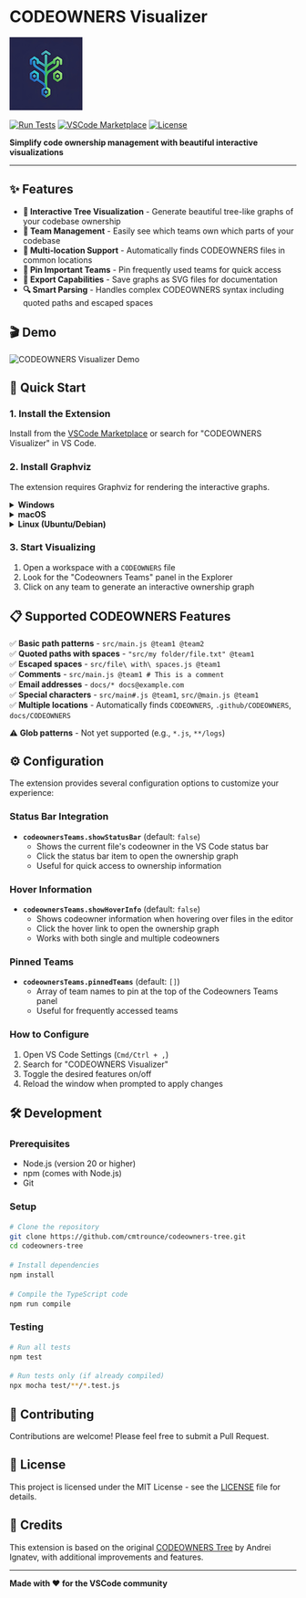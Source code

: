 # CODEOWNERS Visualizer

<p align="center">

![CODEOWNERS Visualizer Icon](resources/icon.png)

[![Run Tests](https://github.com/cmtrounce/codeowners-tree/actions/workflows/test.yml/badge.svg)](https://github.com/cmtrounce/codeowners-tree/actions/workflows/test.yml)
[![VSCode Marketplace](https://img.shields.io/badge/VS%20Code-Marketplace-blue?logo=visual-studio-code)](https://marketplace.visualstudio.com/items?itemName=cmtrounce.codeowners-visualizer)
[![License](https://img.shields.io/badge/License-MIT-green.svg)](LICENSE)

**Simplify code ownership management with beautiful interactive visualizations**

</p>

---

## ✨ Features

- **🌳 Interactive Tree Visualization** - Generate beautiful tree-like graphs of your codebase ownership
- **👥 Team Management** - Easily see which teams own which parts of your codebase
- **📁 Multi-location Support** - Automatically finds CODEOWNERS files in common locations
- **🎯 Pin Important Teams** - Pin frequently used teams for quick access
- **💾 Export Capabilities** - Save graphs as SVG files for documentation
- **🔍 Smart Parsing** - Handles complex CODEOWNERS syntax including quoted paths and escaped spaces

## 🎬 Demo

![CODEOWNERS Visualizer Demo](resources/demo.gif)

## 🚀 Quick Start

### 1. Install the Extension

Install from the [VSCode Marketplace](https://marketplace.visualstudio.com/items?itemName=cmtrounce.codeowners-visualizer) or search for "CODEOWNERS Visualizer" in VS Code.

### 2. Install Graphviz

The extension requires Graphviz for rendering the interactive graphs.

<details>
<summary><strong>Windows</strong></summary>

1. Visit the [Graphviz download page](https://graphviz.gitlab.io/download/) for Windows
2. Download the MSI installer for your Windows version (64-bit or 32-bit)
3. Run the installer and follow the on-screen instructions
4. Add the Graphviz `bin` directory to your system's PATH environment variable

</details>

<details>
<summary><strong>macOS</strong></summary>

```bash
brew install graphviz
```

Homebrew will automatically add Graphviz to your system's PATH.

</details>

<details>
<summary><strong>Linux (Ubuntu/Debian)</strong></summary>

```bash
sudo apt-get install graphviz
```

</details>

### 3. Start Visualizing

1. Open a workspace with a `CODEOWNERS` file
2. Look for the "Codeowners Teams" panel in the Explorer
3. Click on any team to generate an interactive ownership graph

## 📋 Supported CODEOWNERS Features

✅ **Basic path patterns** - `src/main.js @team1 @team2`  
✅ **Quoted paths with spaces** - `"src/my folder/file.txt" @team1`  
✅ **Escaped spaces** - `src/file\ with\ spaces.js @team1`  
✅ **Comments** - `src/main.js @team1 # This is a comment`  
✅ **Email addresses** - `docs/* docs@example.com`  
✅ **Special characters** - `src/main#.js @team1`, `src/@main.js @team1`  
✅ **Multiple locations** - Automatically finds `CODEOWNERS`, `.github/CODEOWNERS`, `docs/CODEOWNERS`  

⚠️ **Glob patterns** - Not yet supported (e.g., `*.js`, `**/logs`)

## ⚙️ Configuration

The extension provides several configuration options to customize your experience:

### Status Bar Integration
- **`codeownersTeams.showStatusBar`** (default: `false`)
  - Shows the current file's codeowner in the VS Code status bar
  - Click the status bar item to open the ownership graph
  - Useful for quick access to ownership information

### Hover Information
- **`codeownersTeams.showHoverInfo`** (default: `false`)
  - Shows codeowner information when hovering over files in the editor
  - Click the hover link to open the ownership graph
  - Works with both single and multiple codeowners

### Pinned Teams
- **`codeownersTeams.pinnedTeams`** (default: `[]`)
  - Array of team names to pin at the top of the Codeowners Teams panel
  - Useful for frequently accessed teams

### How to Configure

1. Open VS Code Settings (`Cmd/Ctrl + ,`)
2. Search for "CODEOWNERS Visualizer"
3. Toggle the desired features on/off
4. Reload the window when prompted to apply changes

## 🛠️ Development

### Prerequisites

- Node.js (version 20 or higher)
- npm (comes with Node.js)
- Git

### Setup

```bash
# Clone the repository
git clone https://github.com/cmtrounce/codeowners-tree.git
cd codeowners-tree

# Install dependencies
npm install

# Compile the TypeScript code
npm run compile
```

### Testing

```bash
# Run all tests
npm test

# Run tests only (if already compiled)
npx mocha test/**/*.test.js
```

## 🤝 Contributing

Contributions are welcome! Please feel free to submit a Pull Request.

## 📄 License

This project is licensed under the MIT License - see the [LICENSE](LICENSE) file for details.

## 🙏 Credits

This extension is based on the original [CODEOWNERS Tree](https://github.com/a-ignatev/codeowners-tree) by Andrei Ignatev, with additional improvements and features.

---

<p align="center">

**Made with ❤️ for the VSCode community**

</p>
